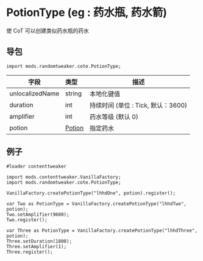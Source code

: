 # PotionType (eg : 药水瓶, 药水箭)

使 CoT 可以创建类似药水瓶的药水

## 导包

```zenscript
import mods.randomtweaker.cote.PotionType;
```

| 字段 | 类型| 描述 |
| ---- | :----- | ---- |
| unlocalizedName | string | 本地化键值 |
| duration | int | 持续时间 (单位 : Tick, 默认：3600) |
| amplifier | int | 药水等级 (默认 0) |
| potion | [Potion](https://github.com/ikexing-cn/RandomTweaker/blob/master/wiki/zh_cn/modSupport/ContentTweaker/Potion.md) | 指定药水 |

## 例子

~~~zenscript
#loader contenttweaker

import mods.contenttweaker.VanillaFactory;
import mods.randomtweaker.cote.PotionType;

VanillaFactory.createPotionType("lhhdOne", potion).register();

var Two as PotionType = VanillaFactory.createPotionType("lhhdTwo", potion);
Two.setAmplifier(9600);
Two.register();

var Three as PotionType = VanillaFactory.createPotionType("lhhdThree", potion);
Three.setDuration(1800);
Three.setAmplifier(1);
Three.register();
~~~
